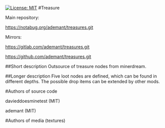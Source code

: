 [![License: MIT](https://img.shields.io/badge/License-MIT-yellow.svg)](https://opensource.org/licenses/MIT)
#Treasure

Main repository:

https://notabug.org/ademant/treasures.git

Mirrors:

https://gitlab.com/ademant/treasures.git

https://github.com/ademant/treasures.git

##Short description
Outsource of treasure nodes from minerdream.

##Longer description
Five loot nodes are defined, which can be found in different depths. The possible drop items can be extended by other mods.

#Authors of source code

davieddoesminetest (MIT)

ademant (MIT)

#Authors of media (textures)
  
